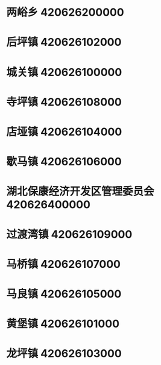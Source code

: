 # 两峪乡 420626200000
# 后坪镇 420626102000
# 城关镇 420626100000
# 寺坪镇 420626108000
# 店垭镇 420626104000
# 歇马镇 420626106000
# 湖北保康经济开发区管理委员会 420626400000
# 过渡湾镇 420626109000
# 马桥镇 420626107000
# 马良镇 420626105000
# 黄堡镇 420626101000
# 龙坪镇 420626103000
